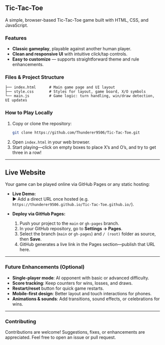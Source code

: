 ##  Tic-Tac-Toe

A simple, browser-based Tic-Tac-Toe game built with HTML, CSS, and JavaScript.

###  Features
- **Classic gameplay**, playable against another human player.
- **Clean and responsive UI** with intuitive click/tap controls.
- **Easy to customize** — supports straightforward theme and rule enhancements.

###  Files & Project Structure
```
├── index.html      # Main game page and UI layout
├── style.css       # Styles for layout, game board, X/O symbols
└── main.js         # Game logic: turn handling, win/draw detection, UI updates
```

###  How to Play Locally
1. Copy or clone the repository:  
   ```bash
   git clone https://github.com/Thunderer9506/Tic-Tac-Toe.git
   ```
2. Open `index.html` in your web browser.
3. Start playing—click on empty boxes to place X’s and O’s, and try to get three in a row!

---

##  Live Website
Your game can be played online via GitHub Pages or any static hosting:

- **Live Demo:**  
  ▶ Add a direct URL once hosted (e.g. `https://thunderer9506.github.io/Tic-Tac-Toe.github.io/`).

- **Deploy via GitHub Pages:**
  1. Push your project to the `main` or `gh-pages` branch.
  2. In your GitHub repository, go to **Settings → Pages**.
  3. Select the branch (`main` or `gh-pages`) and `/ (root)` folder as source, then **Save**.
  4. GitHub generates a live link in the Pages section—publish that URL here.

---

###  Future Enhancements (Optional)
- **Single-player mode**: AI opponent with basic or advanced difficulty.
- **Score tracking**: Keep counters for wins, losses, and draws.
- **Restart/reset** button for quick game restarts.
- **Mobile-first design**: Better layout and touch interactions for phones.
- **Animations & sounds**: Add transitions, sound effects, or celebrations for wins.

---

###  Contributing
Contributions are welcome! Suggestions, fixes, or enhancements are appreciated. Feel free to open an issue or pull request.
